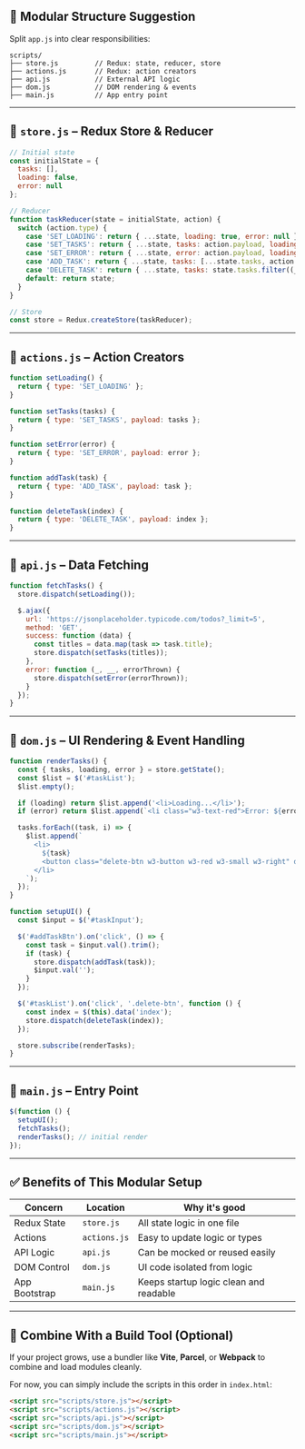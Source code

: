 ## 🧱 Modular Structure Suggestion

Split `app.js` into clear responsibilities:

```
scripts/
├── store.js         // Redux: state, reducer, store
├── actions.js       // Redux: action creators
├── api.js           // External API logic
├── dom.js           // DOM rendering & events
├── main.js          // App entry point
```

---

## 📄 `store.js` – Redux Store & Reducer

```js
// Initial state
const initialState = {
  tasks: [],
  loading: false,
  error: null
};

// Reducer
function taskReducer(state = initialState, action) {
  switch (action.type) {
    case 'SET_LOADING': return { ...state, loading: true, error: null };
    case 'SET_TASKS': return { ...state, tasks: action.payload, loading: false };
    case 'SET_ERROR': return { ...state, error: action.payload, loading: false };
    case 'ADD_TASK': return { ...state, tasks: [...state.tasks, action.payload] };
    case 'DELETE_TASK': return { ...state, tasks: state.tasks.filter((_, i) => i !== action.payload) };
    default: return state;
  }
}

// Store
const store = Redux.createStore(taskReducer);
```

---

## 📄 `actions.js` – Action Creators

```js
function setLoading() {
  return { type: 'SET_LOADING' };
}

function setTasks(tasks) {
  return { type: 'SET_TASKS', payload: tasks };
}

function setError(error) {
  return { type: 'SET_ERROR', payload: error };
}

function addTask(task) {
  return { type: 'ADD_TASK', payload: task };
}

function deleteTask(index) {
  return { type: 'DELETE_TASK', payload: index };
}
```

---

## 📄 `api.js` – Data Fetching

```js
function fetchTasks() {
  store.dispatch(setLoading());

  $.ajax({
    url: 'https://jsonplaceholder.typicode.com/todos?_limit=5',
    method: 'GET',
    success: function (data) {
      const titles = data.map(task => task.title);
      store.dispatch(setTasks(titles));
    },
    error: function (_, __, errorThrown) {
      store.dispatch(setError(errorThrown));
    }
  });
}
```

---

## 📄 `dom.js` – UI Rendering & Event Handling

```js
function renderTasks() {
  const { tasks, loading, error } = store.getState();
  const $list = $('#taskList');
  $list.empty();

  if (loading) return $list.append('<li>Loading...</li>');
  if (error) return $list.append(`<li class="w3-text-red">Error: ${error}</li>`);

  tasks.forEach((task, i) => {
    $list.append(`
      <li>
        ${task}
        <button class="delete-btn w3-button w3-red w3-small w3-right" data-index="${i}">X</button>
      </li>
    `);
  });
}

function setupUI() {
  const $input = $('#taskInput');

  $('#addTaskBtn').on('click', () => {
    const task = $input.val().trim();
    if (task) {
      store.dispatch(addTask(task));
      $input.val('');
    }
  });

  $('#taskList').on('click', '.delete-btn', function () {
    const index = $(this).data('index');
    store.dispatch(deleteTask(index));
  });

  store.subscribe(renderTasks);
}
```

---

## 📄 `main.js` – Entry Point

```js
$(function () {
  setupUI();
  fetchTasks();
  renderTasks(); // initial render
});
```

---

## ✅ Benefits of This Modular Setup

| Concern       | Location     | Why it's good                          |
| ------------- | ------------ | -------------------------------------- |
| Redux State   | `store.js`   | All state logic in one file            |
| Actions       | `actions.js` | Easy to update logic or types          |
| API Logic     | `api.js`     | Can be mocked or reused easily         |
| DOM Control   | `dom.js`     | UI code isolated from logic            |
| App Bootstrap | `main.js`    | Keeps startup logic clean and readable |

---

## 🧩 Combine With a Build Tool (Optional)

If your project grows, use a bundler like **Vite**, **Parcel**, or **Webpack** to combine and load modules cleanly.

For now, you can simply include the scripts in this order in `index.html`:

```html
<script src="scripts/store.js"></script>
<script src="scripts/actions.js"></script>
<script src="scripts/api.js"></script>
<script src="scripts/dom.js"></script>
<script src="scripts/main.js"></script>
```